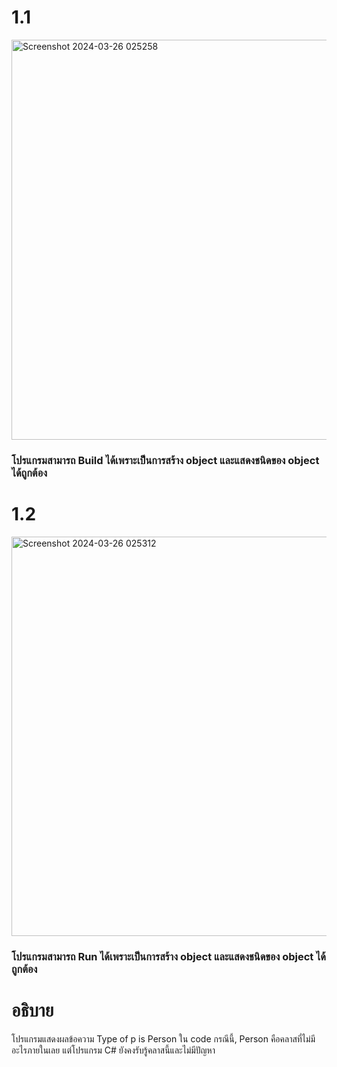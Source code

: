 # 1.1
<img width="640" alt="Screenshot 2024-03-26 025258" src="https://github.com/anndyyzzz/03376836-OOP-2566-Lab-05/assets/144866059/aa88f663-6022-4f1b-bf69-b938a4d4d6a5">

### โปรแกรมสามารถ Build ได้เพราะเป็นการสร้าง object และแสดงชนิดของ object ได้ถูกต้อง

# 1.2
<img width="639" alt="Screenshot 2024-03-26 025312" src="https://github.com/anndyyzzz/03376836-OOP-2566-Lab-05/assets/144866059/b8e99bdb-4e6f-411d-8abd-45158b162158">

### โปรแกรมสามารถ Run ได้เพราะเป็นการสร้าง object และแสดงชนิดของ object ได้ถูกต้อง

# อธิบาย #
โปรแกรมแสดงผลข้อความ Type of p is Person ใน code กรณีนี้, Person คือคลาสที่ไม่มีอะไรภายในเลย แต่โปรแกรม C# ยังคงรับรู้คลาสนี้และไม่มีปัญหา
